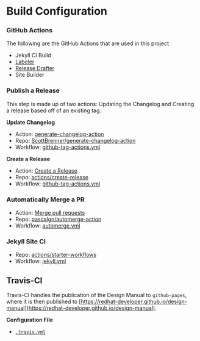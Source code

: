 # Build Configuration

### GitHub Actions

The following are the GitHub Actions that are used in this project

- Jekyll CI Build
- [Labeler](https://github.com/marketplace/actions/labeler)
- [Release Drafter](https://github.com/marketplace/actions/release-drafter)
- Site Builder

### Publish a Release
This step is made up of two actions: Updating the Changelog and Creating a release based off of an existing tag.

**Update Changelog**
- Action: [generate-changelog-action](https://github.com/marketplace/actions/generate-changelog-action)
- Repo: [ScottBrenner/generate-changelog-action](https://github.com/ScottBrenner/generate-changelog-action)
- Workflow: [github-tag-actions.yml](https://github.com/redhat-developer/design-manual/blob/main/.github/workflows/github-tag-actions.yml)

**Create a Release**
- Action: [Create a Release](https://github.com/marketplace/actions/create-a-release)
- Repo: [actions/create-release](https://github.com/actions/create-release)
- Workflow: [github-tag-actions.yml](https://github.com/redhat-developer/design-manual/blob/main/.github/workflows/github-tag-actions.yml)

### Automatically Merge a PR
- Action: [Merge pull requests](https://github.com/marketplace/actions/merge-pull-requests)
- Repo: [pascalgn/automerge-action](https://github.com/pascalgn/automerge-action)
- Workflow: [automerge.yml](https://github.com/redhat-developer/design-manual/blob/main/.github/workflows/automerge.yml)

### Jekyll Site CI
- Repo: [actions/starter-workflows](https://github.com/actions/starter-workflows/blob/3c3736f59805d1e4f838182263705f44fab9cf68/ci/jekyll.yml)
- Workflow: [jekyll.yml](https://github.com/redhat-developer/design-manual/blob/main/.github/workflows/jekyll.yml)

## Travis-CI
Travis-CI handles the publication of the Design Manual to `github-pages`, where it is then published to [https://redhat-developer.github.io/design-manual](https://redhat-developer.github.io/design-manual).

**Configuration File**
- [`.travis.yml`](https://github.com/redhat-developer/design-manual/blob/main/.travis.yml)